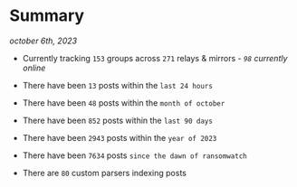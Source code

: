 
# Summary
_october 6th, 2023_

- Currently tracking `153` groups across `271` relays & mirrors - _`98` currently online_

- There have been `13` posts within the `last 24 hours`

- There have been `48` posts within the `month of october`

- There have been `852` posts within the `last 90 days`

- There have been `2943` posts within the `year of 2023`

- There have been `7634` posts `since the dawn of ransomwatch`

- There are `80` custom parsers indexing posts
